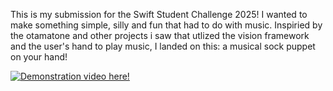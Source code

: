 This is my submission for the Swift Student Challenge 2025! I wanted to make something simple, silly and fun that had to do with music. Inspiried by the otamatone and other projects i saw that utlized the vision framework and the user's hand to play music, I landed on this: a musical sock puppet on your hand!

[![Demonstration video here!](https://img.youtube.com/vi/qnYDLUdTiG8/1.jpg)](https://youtu.be/qnYDLUdTiG8)

